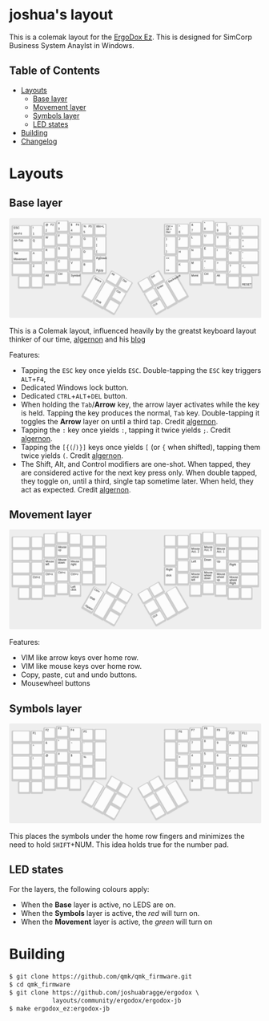 <!-- -*- mode: markdown; fill-column: 8192 -*- -->

joshua's layout
======================

This is a colemak layout for the [ErgoDox Ez][ergodox-ez]. This is designed for SimCorp Business System Anaylst in Windows.

[ergodox-ez]: https://ergodox-ez.com/

## Table of Contents

* [Layouts](#layouts)
    - [Base layer](#base-layer)
    - [Movement layer](#movement-layer)
    - [Symbols layer](#symbols-layer)
    - [LED states](#led-states)
* [Building](#building)
* [Changelog](https://github.com/algernon/ergodox-layout/blob/master/NEWS.md#readme)

# Layouts

## Base layer

[![Base layer](https://github.com/joshuabragge/ergodox/blob/master/images/base-layer.png)](http://www.keyboard-layout-editor.com/#/gists/28f7eb305fdbff943613e1dc7aa9e82b)

This is a Colemak layout, influenced heavily by the greatst keyboard layout thinker of our time, [algernon][algernon] and his [blog][blog]

[algernon]: https://github.com/algernon/ergodox-layout
[blog]: https://asylum.madhouse-project.org/blog/tags/ergodox/

Features:
* Tapping the `ESC` key once yields `ESC`. Double-tapping the `ESC` key triggers `ALT`+`F4`,
* Dedicated Windows lock button.
* Dedicated `CTRL`+`ALT`+`DEL` button.
* When holding the `Tab`/**Arrow** key, the arrow layer activates while the key is held. Tapping the key produces the normal, `Tab` key. Double-tapping it toggles the **Arrow** layer on until a third tap. Credit [algernon][algernon].
* Tapping the `:` key once yields `:`, tapping it twice yields `;`. Credit [algernon][algernon].
* Tapping the `[{(`/`)}]` keys once yields `[` (or `{` when shifted), tapping them twice yields `(`. Credit [algernon][algernon].
* The Shift, Alt, and Control modifiers are one-shot. When tapped, they are considered active for the next key press only. When double tapped, they toggle on, until a third, single tap sometime later. When held, they act as expected. Credit [algernon][algernon].

## Movement layer

[![Movement layer](https://github.com/joshuabragge/ergodox/blob/master/images/movement-layer.png)](http://www.keyboard-layout-editor.com/#/gists/45681a17453d235925b6028dd83bf12a)

Features:
* VIM like arrow keys over home row.
* VIM like mouse keys over home row.
* Copy, paste, cut and undo buttons.
* Mousewheel buttons

## Symbols layer

[![Symbols layer](https://github.com/joshuabragge/ergodox/blob/master/images/symbols-pad.png)](http://www.keyboard-layout-editor.com/#/gists/401ef9a84369e47c57f9aedcf0a0d667)

This places the symbols under the home row fingers and minimizes the need to hold `SHIFT`+NUM. This idea holds true for the number pad.

## LED states

For the layers, the following colours apply:

* When the **Base** layer is active, no LEDS are on.
* When the **Symbols** layer is active, the *red* will turn on.
* When the **Movement** layer is active, the *green* will turn on

# Building

```
$ git clone https://github.com/qmk/qmk_firmware.git
$ cd qmk_firmware
$ git clone https://github.com/joshuabragge/ergodox \
            layouts/community/ergodox/ergodox-jb
$ make ergodox_ez:ergodox-jb
